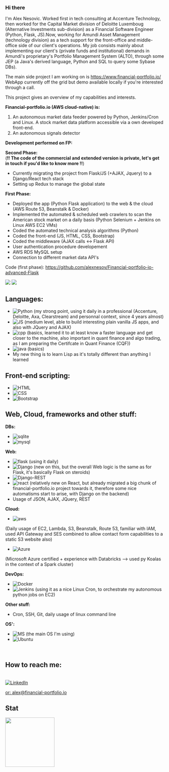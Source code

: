 ### Hi there 

I'm Alex Nesovic. Worked first in tech consulting at Accenture Technology, then worked for the Capital Market division of Deloitte Luxemboug (Alternative Investments sub-division) as a Financial Software Engineer (Python, Flask, JS).Now, working for Amundi Asset Management (technology division) as a tech support for the front-office and middle-office side of our client's operations. My job consists mainly about implementing our client's (private funds and institutional) demands in Amundi's proprietary's Portfolio Management System (ALTO), through some JEP (a Java's derived language, Python and SQL to query some Sybase DBs).

The main side project I am working on is https://www.financial-portfolio.io/
WebApp currently off the grid but demo available locally if you're interested through a call.

This project gives an overview of my capabilities and interests.

<b>Financial-portfolio.io (AWS cloud-native) is: </b>
1. An autonomous market data feeder powered by Python, Jenkins/Cron and Linux. A stock market data platform accessible via a own developed front-end.
2. An autonomous signals detector

<b>Development performed on FP: </b>

<b>Second Phase:</b> <br> (**!! The code of the commercial and extended version is private, let's get in touch if you'd like to know more !!**)
- Currently migrating the project from Flask/JS (+AJAX, Jquery) to a Django/React tech stack
- Setting up Redux to manage the global state

<b>First Phase:</b> <br>
- Deployed the app (Python Flask application) to the web & the cloud (AWS Route 53, Beanstalk & Docker)
- Implemented the automated & scheduled web crawlers to scan the American stock market on a daily basis (Python Selenium + Jenkins on Linux AWS EC2 VMs)
- Coded the automated technical analysis algorithms (Python)
- Coded the front-end (JS, HTML, CSS, Bootstrap)
- Coded the middleware (AJAX calls <-> Flask API)
- User authentication procedure developement
- AWS RDS MySQL setup 
- Connection to different market data API's

Code (first phase): https://github.com/alexnesov/Financial-portfolio-io-advanced-Flask

<img src="https://github.com/alexnesov/Financial-portfolio-advanced/blob/main/SV/static/hexagon_aws.png">
<img src="https://github.com/alexnesov/Get-the-signals/blob/8dab1ac794c2fe0524169f6ca1cd316cad621bf1/SV/static/dash.png">


## Languages:
- <img alt="Python" src="https://img.shields.io/badge/Python-3776AB?style=for-the-badge&logo=python&logoColor=white"/> (my strong point, using it daily in a professional (Accenture, Deloitte, Axa, Clearstream) and personnal context, since 4 years almost)
- <img alt="JS" src="https://img.shields.io/badge/JavaScript-F7DF1E?style=for-the-badge&logo=javascript&logoColor=black"/> (medium level, able to build interesting plain vanilla JS apps, and also with JQuery and AJAX)
- <img alt="cpp" src="https://img.shields.io/badge/C%2B%2B-00599C?style=for-the-badge&logo=c%2B%2B&logoColor=white"/> (basics, learned it to at least know a faster language and get closer to the machine, also important in quant finance and algo trading, as I am preparing the Certifcate in Quant Finance (CQF))
- <img alt="java" src="https://img.shields.io/badge/Java-ED8B00?style=for-the-badge&logo=java&logoColor=white"/> (basics)
- My new thing is to learn Lisp as it's totally different than anything I learned

## Front-end scripting:
- <img alt="HTML" src="https://img.shields.io/badge/HTML-239120?style=for-the-badge&logo=html5&logoColor=white"/>
- <img alt="CSS" src="https://img.shields.io/badge/CSS-239120?&style=for-the-badge&logo=css3&logoColor=white"/>
- <img alt="Bootstrap" src="https://img.shields.io/badge/Bootstrap-563D7C?style=for-the-badge&logo=bootstrap&logoColor=white"/>

## Web, Cloud, frameworks and other stuff:
<b>DBs: </b>
- <img alt="sqlite" src="https://img.shields.io/badge/SQLite-07405E?style=for-the-badge&logo=sqlite&logoColor=white"/>
- <img alt="mysql" src="https://img.shields.io/badge/MySQL-00000F?style=for-the-badge&logo=mysql&logoColor=white"/>

<b>Web: </b>
- <img alt="flask" src="https://img.shields.io/badge/Flask-000000?style=for-the-badge&logo=flask&logoColor=white"/> (using it daily)
- <img alt="Django" src="https://img.shields.io/badge/Django-092E20?style=for-the-badge&logo=django&logoColor=green"/> (new on this, but the overall Web logic is the same as for Flask, it's basically Flask on steroids)
- <img alt="Django-REST" src="https://img.shields.io/badge/DJANGO-REST-ff1709?style=for-the-badge&logo=django&logoColor=white&color=ff1709&labelColor=gray"/>
- <img alt="react" src="https://img.shields.io/badge/React-20232A?style=for-the-badge&logo=react&logoColor=61DAFB"/> (relatively new on React, but already migrated a big chunk of financial-portfolio.io project towards it, therefore some nice automatisms start to arise, with Django on the backend)
- Usage of JSON, AJAX, JQuery, REST

<b>Cloud: </b>

- <img alt="aws" src="https://img.shields.io/badge/Amazon_AWS-FF9900?style=for-the-badge&logo=amazonaws&logoColor=white"/>
(Daily usage of EC2, Lambda, S3, Beanstalk, Route 53, familiar with IAM, used API Gateway and SES combined to allow contact form capabilities to a static S3 website also) 
- <img alt="Azure" src="https://img.shields.io/badge/microsoft%20azure-0089D6?style=for-the-badge&logo=microsoft-azure&logoColor=white"/>
(Microsoft Azure certified + experience with Databricks --> used py Koalas in the context of a Spark cluster)

<b>DevOps: </b>
- <img alt="Docker" src="https://img.shields.io/badge/Docker-2CA5E0?style=for-the-badge&logo=docker&logoColor=white"/>
- <img alt="Jenkins" src="https://img.shields.io/badge/Jenkins-D24939?style=for-the-badge&logo=Jenkins&logoColor=white"/> (using it as a nice Linux Cron, to orchestrate my autonomous python jobs on EC2)

<b>Other stuff: </b>

- Cron, SSH, Git, daily usage of linux command line

<b>OS': </b>
- <img alt="MS" src="https://img.shields.io/badge/Ubuntu-E95420?style=for-the-badge&logo=ubuntu&logoColor=white"/> (the main OS I'm using)
- <img alt="Ubuntu" src="https://img.shields.io/badge/Windows-0078D6?style=for-the-badge&logo=windows&logoColor=white"/>


<br>

## How to reach me: 

<br>
<a href="https://www.linkedin.com/in/alexandre-nesovic-627004144">
<img alt="LinkedIn" src="https://img.shields.io/badge/LinkedIn-0077B5?style=for-the-badge&logo=linkedin&logoColor=white"/>

or: alex@financial-portfolio.io

## Stat
<img src="https://github-readme-stats.vercel.app/api?username=alexnesov&&show_icons=true&title_color=ffffff&icon_color=a4c639&text_color=daf7dc&bg_color=151515&count_private=true&hide=issues" height="156">
  
 


